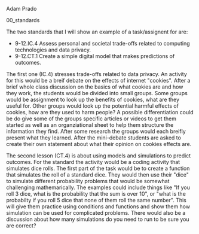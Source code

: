 Adam Prado

00_standards

The two standards that I will show an example of a task/assignent for are:
- 9-12.IC.4 Assess personal and societal trade-offs related to computing technologies and data privacy. 
- 9-12.CT.1 Create a simple digital model that makes predictions of outcomes.

The first one (IC.4) stresses trade-offs related to data privacy.  An activity for this would be a breif debate on the effects of internet "cookies".  After a brief whole class discussion on the basics of what cookies are and how they work, the students would be divided into small groups.  Some groups would be assignment to look up the benefits of cookies, what are they useful for.  Other groups would look up the potential harmful effects of cookies, how are they used to harm people?  A possible differentiation could be do give some of the groups specific articles or videos to get them started as well as an organziational sheet to help them structure the information they find.  After some research the groups would each breifly present what they learned.  After the mini-debate students are asked to create their own statement about what their opinion on cookies effects are.

The second lesson (CT.4) is about using models and simulations to predict outcomes.  For the standard the activity would be a coding activity that simulates dice rolls.  The first part of the task would be to create a function that simulates the roll of a standard dice.  They would then use their "dice" to simulate different probability problems that would be somewhat challenging mathemarically.  The examples could include things like "If you roll 3 dice, what is the probability that the sum is over 10", or "what is the probabilty if you roll 5 dice that none of them roll the same number".  This will give them practice using conditions and functions and show them how simulation can be used for complicated problems.  There would also be a discussion about how many simulations do you need to run to be sure you are correct?



